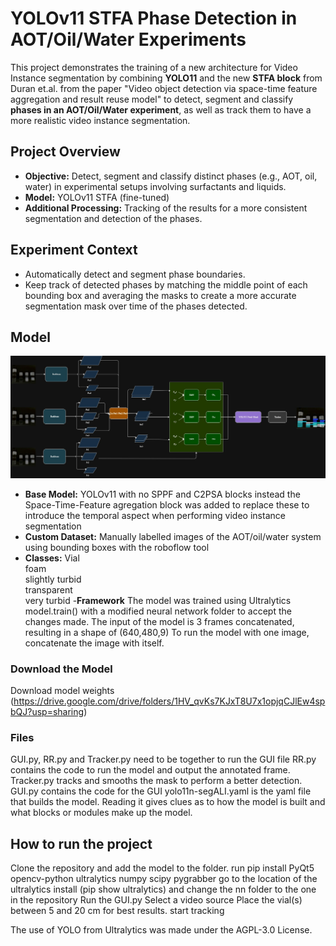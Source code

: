 # YOLOv11 STFA Phase Detection in AOT/Oil/Water Experiments

This project demonstrates the  training of a new architecture for Video Instance segmentation by combining **YOLO11** and the new **STFA block** from Duran et.al. from the paper "Video object detection via space-time feature aggregation and result reuse model" to detect, segment and classify **phases in an AOT/Oil/Water experiment**, as well as track them to have a more realistic video instance segmentation.

## Project Overview

- **Objective:** Detect, segment and classify distinct phases (e.g., AOT, oil, water) in experimental setups involving surfactants and liquids.
- **Model:** YOLOv11 STFA (fine-tuned)
- **Additional Processing:** Tracking of the results for a more consistent segmentation and detection of the phases.

## Experiment Context

- Automatically detect and segment phase boundaries.
- Keep track of detected phases by matching the middle point of each bounding box and averaging the masks to create a more accurate
  segmentation mask over time of the phases detected.


##  Model
![YOLO11 STFA architechture](/assets/YOLO11STFAARCH.jpg)
- **Base Model:** YOLOv11 with no SPPF and C2PSA blocks instead the Space-Time-Feature agregation block was added to replace these to introduce
  the temporal aspect when performing video instance segmentation
- **Custom Dataset:** Manually labelled images of the AOT/oil/water system using bounding boxes with the roboflow tool
- **Classes:**
  Vial  
  foam  
  slightly turbid  
  transparent  
  very turbid
-**Framework** The model was trained using Ultralytics model.train() with a modified neural network folder to accept the changes made.
               The input of the model is 3 frames concatenated, resulting in a shape of (640,480,9)
               To run the model with one image, concatenate the image with itself. 


###  Download the Model

Download model weights (https://drive.google.com/drive/folders/1HV_qvKs7KJxT8U7x1opjqCJlEw4spbQJ?usp=sharing)

### Files

GUI.py, RR.py and Tracker.py need to be together to run the GUI file
RR.py contains the code to run the model and output the annotated frame.
Tracker.py tracks and smooths the mask to perform a better detection.
GUI.py contains the code for the GUI
yolo11n-segALI.yaml is the yaml file that builds the model. Reading it gives clues as to how the model is built and what blocks or modules make up the model.


## How to run the project

  Clone the repository and add the model to the folder. 
  run pip install PyQt5 opencv-python ultralytics numpy scipy pygrabber
  go to the location of the ultralytics install (pip show ultralytics) and change the nn folder to the one in the repository
  Run the GUI.py
  Select a video source
  Place the vial(s) between 5 and 20 cm for best results.
  start tracking



The use of YOLO from Ultralytics was made under the AGPL-3.0 License.
